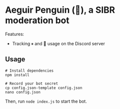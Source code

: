 # Aeguir Penguin (🐧), a SIBR moderation bot

Features:
* Tracking ⏸ and 🛑 usage on the Discord server

## Usage
```
# Install dependencies
npm install

# Record your bot secret
cp config.json-template config.json
nano config.json
```

Then, run `node index.js` to start the bot.
